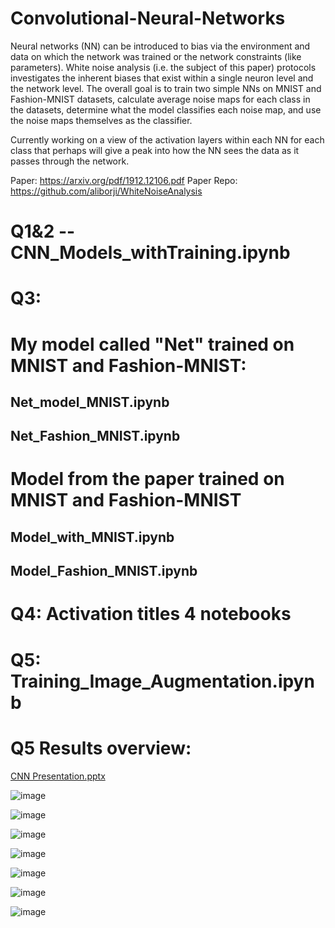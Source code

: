 # Convolutional-Neural-Networks 
Neural networks (NN) can be introduced to bias via the environment and data on which
the network was trained or the network constraints (like parameters). White noise
analysis (i.e. the subject of this paper) protocols investigates the inherent biases that
exist within a single neuron level and the network level.
The overall goal is to train two simple NNs on MNIST and Fashion-MNIST datasets,
calculate average noise maps for each class in the datasets, determine what the model
classifies each noise map, and use the noise maps themselves as the classifier.

Currently working on a view of the activation layers within each NN for each class that perhaps will give a peak into how
the NN sees the data as it passes through the network.


Paper: https://arxiv.org/pdf/1912.12106.pdf
Paper Repo: https://github.com/aliborji/WhiteNoiseAnalysis


# Q1&2 -- CNN_Models_withTraining.ipynb


# Q3:

# My model called "Net" trained on MNIST and Fashion-MNIST:
## Net_model_MNIST.ipynb
## Net_Fashion_MNIST.ipynb

# Model from the paper trained on MNIST and Fashion-MNIST
## Model_with_MNIST.ipynb
## Model_Fashion_MNIST.ipynb

# Q4: Activation titles 4 notebooks

# Q5: Training_Image_Augmentation.ipynb

# Q5 Results overview:

[CNN Presentation.pptx](https://github.com/phycem/White-Noise-Analysis-of-Convolutional-Neural-Networks--MNIST--Fashion-MNIST/files/10986376/CNN.Presentation.pptx)


![image](https://user-images.githubusercontent.com/51805023/225508337-fcb39345-b828-4733-bed9-72755130a8ed.png)

![image](https://user-images.githubusercontent.com/51805023/225509820-8ea6d93f-159d-4750-8558-19da57c93f08.png)

![image](https://user-images.githubusercontent.com/51805023/225509315-0e080391-aeda-491b-a31b-3a290f324def.png)

![image](https://user-images.githubusercontent.com/51805023/225509391-acd691e6-febd-42fd-89fc-56ac9063e3de.png)

![image](https://user-images.githubusercontent.com/51805023/225509449-cf41ba9e-ee59-4865-a76e-fc03ec0821c8.png)

![image](https://user-images.githubusercontent.com/51805023/225509561-9cbd5c30-3cf7-4963-8de7-2382c65c5728.png)

![image](https://user-images.githubusercontent.com/51805023/225509651-1da91393-f34d-4127-91f1-f20a8b24af36.png)

